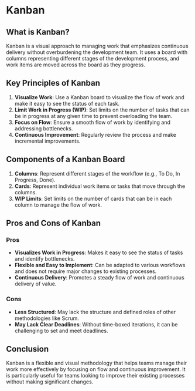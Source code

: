 # Kanban

## What is Kanban?

Kanban is a visual approach to managing work that emphasizes continuous delivery without overburdening the development team. It uses a board with columns representing different stages of the development process, and work items are moved across the board as they progress.

## Key Principles of Kanban

1. **Visualize Work**: Use a Kanban board to visualize the flow of work and make it easy to see the status of each task.
2. **Limit Work in Progress (WIP)**: Set limits on the number of tasks that can be in progress at any given time to prevent overloading the team.
3. **Focus on Flow**: Ensure a smooth flow of work by identifying and addressing bottlenecks.
4. **Continuous Improvement**: Regularly review the process and make incremental improvements.

## Components of a Kanban Board

1. **Columns**: Represent different stages of the workflow (e.g., To Do, In Progress, Done).
2. **Cards**: Represent individual work items or tasks that move through the columns.
3. **WIP Limits**: Set limits on the number of cards that can be in each column to manage the flow of work.

## Pros and Cons of Kanban

### Pros
- **Visualizes Work in Progress**: Makes it easy to see the status of tasks and identify bottlenecks.
- **Flexible and Easy to Implement**: Can be adapted to various workflows and does not require major changes to existing processes.
- **Continuous Delivery**: Promotes a steady flow of work and continuous delivery of value.

### Cons
- **Less Structured**: May lack the structure and defined roles of other methodologies like Scrum.
- **May Lack Clear Deadlines**: Without time-boxed iterations, it can be challenging to set and meet deadlines.

## Conclusion

Kanban is a flexible and visual methodology that helps teams manage their work more effectively by focusing on flow and continuous improvement. It is particularly useful for teams looking to improve their existing processes without making significant changes.
